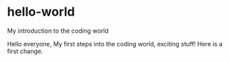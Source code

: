 # hello-world
My introduction to the coding world

Hello everyone,
My first steps into the coding world, exciting stuff!
Here is a first change.
